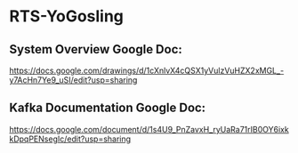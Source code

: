 # RTS-YoGosling
## System Overview Google Doc:
https://docs.google.com/drawings/d/1cXnlvX4cQSX1yVulzVuHZX2xMGL_-y7AcHn7Ye9_uSI/edit?usp=sharing

## Kafka Documentation Google Doc:
https://docs.google.com/document/d/1s4U9_PnZavxH_ryUaRa71rIB0OY6ixkkDpqPENsegIc/edit?usp=sharing
